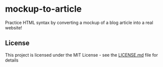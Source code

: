 # mockup-to-article
Practice HTML syntax by converting a mockup of a blog article into a real website!

## License

This project is licensed under the MIT License - see the [LICENSE.md](LICENSE.md) file for details

